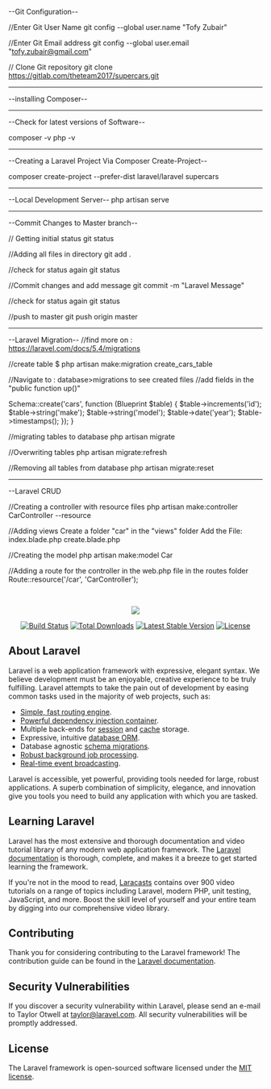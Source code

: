 --Git Configuration--

//Enter Git User Name
git config --global user.name "Tofy Zubair"

//Enter Git Email address
git config --global user.email "tofy.zubair@gmail.com"

// Clone Git repository
git clone https://gitlab.com/theteam2017/supercars.git

___________________

--installing Composer--

___________________

--Check for latest versions of Software--

composer -v
php -v

___________________

--Creating a Laravel Project Via Composer Create-Project--

composer create-project --prefer-dist laravel/laravel supercars

___________________

--Local Development Server--
php artisan serve

___________________

--Commit Changes to Master branch--

// Getting initial status
git status

//Adding all files in directory
git add .

//check for status again
git status

//Commit changes and add message
git commit -m "Laravel Message"

//check for status again
git status

//push to master
git push origin master

____________________

--Laravel Migration--
//find more on : https://laravel.com/docs/5.4/migrations

//create table
$ php artisan make:migration create_cars_table

//Navigate to : database>migrations to see created files
//add fields in the "public function up()"

Schema::create('cars', function (Blueprint $table) {
    $table->increments('id');
    $table->string('make');
    $table->string('model');
    $table->date('year');
    $table->timestamps();
  });
}

//migrating tables to database
php artisan migrate

//Overwriting tables
php artisan migrate:refresh

//Removing all tables from database
php artisan migrate:reset
____________________

--Laravel CRUD

//Creating a controller with resource files
php artisan make:controller CarController --resource

//Adding views
Create a folder "car" in the "views" folder
Add the File:
index.blade.php
create.blade.php

//Creating the model
php artisan make:model Car


//Adding a route for the controller in the web.php file in the routes folder
Route::resource('/car', 'CarController');

<br>
<p align="center"><img src="https://laravel.com/assets/img/components/logo-laravel.svg"></p>

<p align="center">
<a href="https://travis-ci.org/laravel/framework"><img src="https://travis-ci.org/laravel/framework.svg" alt="Build Status"></a>
<a href="https://packagist.org/packages/laravel/framework"><img src="https://poser.pugx.org/laravel/framework/d/total.svg" alt="Total Downloads"></a>
<a href="https://packagist.org/packages/laravel/framework"><img src="https://poser.pugx.org/laravel/framework/v/stable.svg" alt="Latest Stable Version"></a>
<a href="https://packagist.org/packages/laravel/framework"><img src="https://poser.pugx.org/laravel/framework/license.svg" alt="License"></a>
</p>

## About Laravel

Laravel is a web application framework with expressive, elegant syntax. We believe development must be an enjoyable, creative experience to be truly fulfilling. Laravel attempts to take the pain out of development by easing common tasks used in the majority of web projects, such as:

- [Simple, fast routing engine](https://laravel.com/docs/routing).
- [Powerful dependency injection container](https://laravel.com/docs/container).
- Multiple back-ends for [session](https://laravel.com/docs/session) and [cache](https://laravel.com/docs/cache) storage.
- Expressive, intuitive [database ORM](https://laravel.com/docs/eloquent).
- Database agnostic [schema migrations](https://laravel.com/docs/migrations).
- [Robust background job processing](https://laravel.com/docs/queues).
- [Real-time event broadcasting](https://laravel.com/docs/broadcasting).

Laravel is accessible, yet powerful, providing tools needed for large, robust applications. A superb combination of simplicity, elegance, and innovation give you tools you need to build any application with which you are tasked.

## Learning Laravel

Laravel has the most extensive and thorough documentation and video tutorial library of any modern web application framework. The [Laravel documentation](https://laravel.com/docs) is thorough, complete, and makes it a breeze to get started learning the framework.

If you're not in the mood to read, [Laracasts](https://laracasts.com) contains over 900 video tutorials on a range of topics including Laravel, modern PHP, unit testing, JavaScript, and more. Boost the skill level of yourself and your entire team by digging into our comprehensive video library.

## Contributing

Thank you for considering contributing to the Laravel framework! The contribution guide can be found in the [Laravel documentation](http://laravel.com/docs/contributions).

## Security Vulnerabilities

If you discover a security vulnerability within Laravel, please send an e-mail to Taylor Otwell at taylor@laravel.com. All security vulnerabilities will be promptly addressed.

## License

The Laravel framework is open-sourced software licensed under the [MIT license](http://opensource.org/licenses/MIT).
